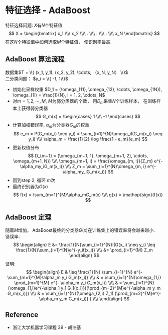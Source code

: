 # 特征选择 - AdaBoost
特征选择问题: $X$有$N$个特征值
$$
X = 
\begin{bmatrix}
x_1 \\\\
x_2 \\\\
. \\\\
. \\\\
. \\\\
x_N
\end{bmatrix}
$$
在这$N$个特征值中如何选取$M$个特征值， 使识别率最高.

## AdaBoost 算法流程
数据集$T = \\{ (x_1, y_1), (x_2, y_2), \cdots, （x_N, y_N） \\}$  
二分类问题： $y_i = \\{ -1, 1\\}$  
* 初始化采样权重 $D_1 = (\omega_{11}, \omega_{12}, \cdots, \omega_{1N}), \omega_{1i} = \frac{1}{N}, i = 1, 2, \cdots, N$
* 对$m = 1, 2, \cdots, M$, $M$为弱分类器的个数， 用$D_m$采集$N$个训练样本， 在训练样本上获得弱分类器
$$
G_m(x) = \begin{cases} 1 \\\\ 
-1
\end{cases}
$$
* 计算加权错误率, $\alpha_m$为分类器$G_m$的权重
$$
e_m = P(G_m(x_i) \neq y_i) = \sum_{i=1}^{N}\omega_iI(G_m(x_i) \neq y_i) \\\\
\alpha_m = \frac{1}{2} \log \frac{1 - e_m}{e_m}
$$
* 更新权值分布
$$
D_{m+1} = (\omega_{m+1, 1}, \omega_{m+1, 2}, \cdots, \omega_{m+1, N}) \\\\
\omega_{m+1, i} = \frac{\omega_{m, i}}{Z_m} e^{-\alpha_my_iG_m(x_i)} \\\\ 
Z_m = \sum_{i=1}^{N}\omega_{m, i} e^{-\alpha_my_iG_m(x_i)}
$$
* 回到step 2, 循环 $m$次
* 最终识别器为$G(x)$
$$
f(x) = \sum_{m=1}^{M}\alpha_mG_m(x) \\\\
g(x) = \mathop{sign}(f(x))
$$

## AdaBoost 定理
随着$M$增加， AdaBoost最终的分类器$G(x)$在训练集上的错误率将会越来越小.  
错误率:
$$
\begin{align}
E &= \frac{1}{N}\sum_{i=1}^{N}I(G(x_i) \neq y_i) \leq \frac{1}{N}\sum_{i=1}^{N}e^{-y_if(x_i)} \\\\
&= \prod_{i=1}^{M} Z_m
\end{align}
$$
证明:
$$
\begin{align}
E & \leq \frac{1}{N} \sum_{i=1}^{N} e^{- \sum_{m=1}^{M}\alpha_m y_i G_m(x_i)} \\\\
& = \sum_{i=1}^{N}\omega_{1,i} \prod_{m=1}^{M} e^{- \alpha_m y_i G_m(x_i)} \\\\
& = \sum_{i=1}^{N}(\omega_{1,i}e^{-\alpha_1 y_1 G_1(x_i)})(\prod_{m=2}^{M}e^{-\alpha_m y_m G_m(x_i)}) \\\\
& = \sum_{i=1}^{N}(\omega_{2,i} Z_1) (\prod_{m=2}^{M}e^{-\alpha_m y_m G_m(x_i)} )  \\\\
\end{align}
$$



## Reference
* 浙江大学机器学习课程 39 - 胡浩基

